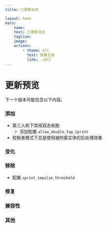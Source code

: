 ```yaml
---
title: 🕗更新日志

layout: home
hero:
    name:
    text: 🕗更新日志
    tagline:
    image:
    actions:
        - theme: alt
          text: 查看全部
          link: ./All
---
```


# 更新预览

下一个版本可能包含以下内容。

### 添加

-   第三人称下禁用双击疾跑
    -   添加配置 `allow_double_tap_sprint`
-   观察者模式下总是使用被附着实体的后处理效果

### 变化

### 移除

-   配置 `sprint_impulse_threshold`

### 修复

### 兼容性

### 其他
